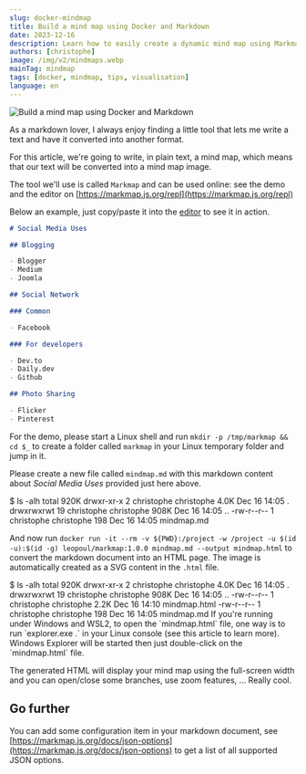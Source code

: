```yaml
---
slug: docker-mindmap
title: Build a mind map using Docker and Markdown
date: 2023-12-16
description: Learn how to easily create a dynamic mind map using Markmap, Docker, and Markdown. Convert plain text into a beautiful, interactive HTML mind map.
authors: [christophe]
image: /img/v2/mindmaps.webp
mainTag: mindmap
tags: [docker, mindmap, tips, visualisation]
language: en
---
```

![Build a mind map using Docker and Markdown](/img/v2/mindmaps.webp)

As a markdown lover, I always enjoy finding a little tool that lets me write a text and have it converted into another format.

For this article, we're going to write, in plain text, a mind map, which means that our text will be converted into a mind map image.

<!-- truncate -->

The tool we'll use is called `Markmap` and can be used online: see the demo and the editor on [https://markmap.js.org/repl](https://markmap.js.org/repl)

Below an example, just copy/paste it into the [editor](https://markmap.js.org/repl) to see it in action.

<Snippet filename="sample.md">

```markdown
# Social Media Uses

## Blogging

- Blogger
- Medium
- Joomla

## Social Network

### Common

- Facebook

### For developers

- Dev.to
- Daily.dev
- Github

## Photo Sharing

- Flicker
- Pinterest

```

</Snippet>

For the demo, please start a Linux shell and run `mkdir -p /tmp/markmap && cd $_` to create a folder called `markmap` in your Linux temporary folder and jump in it.

Please create a new file called `mindmap.md` with this markdown content about *Social Media Uses* provided just here above.

<Terminal>
$ ls -alh
total 920K
drwxr-xr-x  2 christophe christophe 4.0K Dec 16 14:05 .
drwxrwxrwt 19 christophe christophe 908K Dec 16 14:05 ..
-rw-r--r--  1 christophe christophe  198 Dec 16 14:05 mindmap.md
</Terminal>

And now run `docker run -it --rm -v ${PWD}:/project -w /project -u $(id -u):$(id -g) leopoul/markmap:1.0.0 mindmap.md --output mindmap.html` to convert the markdown document into an HTML page. The image is automatically created as a SVG content in the `.html` file.

<Terminal>
$ ls -alh
total 920K
drwxr-xr-x  2 christophe christophe 4.0K Dec 16 14:05 .
drwxrwxrwt 19 christophe christophe 908K Dec 16 14:05 ..
-rw-r--r--  1 christophe christophe 2.2K Dec 16 14:10 mindmap.html
-rw-r--r--  1 christophe christophe  198 Dec 16 14:05 mindmap.md
</Terminal>

<AlertBox variant="info" title="WSL User">
If you're running under Windows and WSL2, to open the `mindmap.html` file, one way is to run `explorer.exe .` in your Linux console (see <Link to="/blog/wsl-windows-explorer">this article</Link> to learn more). Windows Explorer will be started then just double-click on the `mindmap.html` file.

</AlertBox>

The generated HTML will display your mind map using the full-screen width and you can open/close some branches, use zoom features, ... Really cool.

## Go further

You can add some configuration item in your markdown document, see [https://markmap.js.org/docs/json-options](https://markmap.js.org/docs/json-options) to get a list of all supported JSON options.